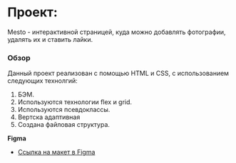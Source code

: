 # Проект:

Mesto - интерактивной страницей, куда можно добавлять фотографии, удалять их и ставить лайки.

### Обзор

Данный проект реализован с помощью HTML и CSS, с использованием следующих технолгий:

1. БЭМ.
2. Используются технологии flex и grid.
3. Используются псевдоклассы.
4. Вертска адаптивная
5. Создана файловая структура.

**Figma**

- [Ссылка на макет в Figma](https://www.figma.com/file/2cn9N9jSkmxD84oJik7xL7/JavaScript.-Sprint-4?node-id=0%3A1)
